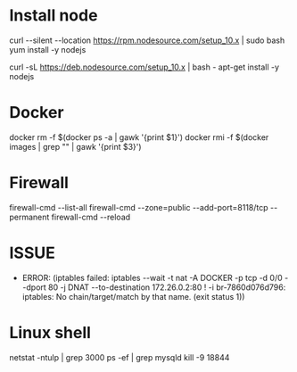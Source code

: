 # Install node

curl --silent --location https://rpm.nodesource.com/setup_10.x | sudo bash
yum install -y nodejs

curl -sL https://deb.nodesource.com/setup_10.x | bash -
apt-get install -y nodejs

# Docker

docker rm -f $(docker ps -a | gawk '{print $1}')
docker rmi -f $(docker images | grep  "<none>" | gawk '{print $3}')

# Firewall

firewall-cmd --list-all
firewall-cmd --zone=public --add-port=8118/tcp --permanent
firewall-cmd --reload

# ISSUE

- ERROR: (iptables failed: iptables --wait -t nat -A DOCKER -p tcp -d 0/0 --dport 80 -j DNAT --to-destination 172.26.0.2:80 ! -i br-7860d076d796: iptables: No chain/target/match by that name.
  (exit status 1))

# Linux shell

netstat -ntulp | grep 3000
ps -ef | grep mysqld
kill -9 18844
